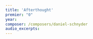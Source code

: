 ```yaml
---
title: 'Afterthought'
premier: "0"
year: 
composer: /composers/daniel-schnyder
audio_excerpts: 
---
```

